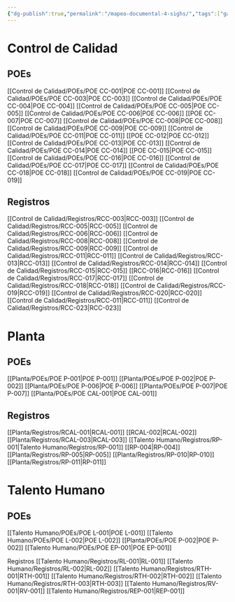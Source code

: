 ```yaml
---
{"dg-publish":true,"permalink":"/mapeo-documental-4-sighs/","tags":["gardenEntry"]}
---
```


# Control de Calidad
## POEs
[[Control de Calidad/POEs/POE CC-001\|POE CC-001]]
[[Control de Calidad/POEs/POE CC-003\|POE CC-003]]
[[Control de Calidad/POEs/POE CC-004\|POE CC-004]]
[[Control de Calidad/POEs/POE CC-005\|POE CC-005]]
[[Control de Calidad/POEs/POE CC-006\|POE CC-006]]
[[POE CC-007\|POE CC-007]]
[[Control de Calidad/POEs/POE CC-008\|POE CC-008]]
[[Control de Calidad/POEs/POE CC-009\|POE CC-009]]
[[Control de Calidad/POEs/POE CC-011\|POE CC-011]]
[[POE CC-012\|POE CC-012]]
[[Control de Calidad/POEs/POE CC-013\|POE CC-013]]
[[Control de Calidad/POEs/POE CC-014\|POE CC-014]]
[[POE CC-015\|POE CC-015]]
[[Control de Calidad/POEs/POE CC-016\|POE CC-016]]
[[Control de Calidad/POEs/POE CC-017\|POE CC-017]]
[[Control de Calidad/POEs/POE CC-018\|POE CC-018]]
[[Control de Calidad/POEs/POE CC-019\|POE CC-019]]
## Registros
[[Control de Calidad/Registros/RCC-003\|RCC-003]]
[[Control de Calidad/Registros/RCC-005\|RCC-005]]
[[Control de Calidad/Registros/RCC-006\|RCC-006]]
[[Control de Calidad/Registros/RCC-008\|RCC-008]]
[[Control de Calidad/Registros/RCC-009\|RCC-009]]
[[Control de Calidad/Registros/RCC-011\|RCC-011]]
[[Control de Calidad/Registros/RCC-013\|RCC-013]]
[[Control de Calidad/Registros/RCC-014\|RCC-014]]
[[Control de Calidad/Registros/RCC-015\|RCC-015]]
[[RCC-016\|RCC-016]]
[[Control de Calidad/Registros/RCC-017\|RCC-017]]
[[Control de Calidad/Registros/RCC-018\|RCC-018]]
[[Control de Calidad/Registros/RCC-019\|RCC-019]]
[[Control de Calidad/Registros/RCC-020\|RCC-020]]
[[Control de Calidad/Registros/RCC-011\|RCC-011]]
[[Control de Calidad/Registros/RCC-023\|RCC-023]]
# Planta
## POEs
[[Planta/POEs/POE P-001\|POE P-001]]
[[Planta/POEs/POE P-002\|POE P-002]]
[[Planta/POEs/POE P-006\|POE P-006]]
[[Planta/POEs/POE P-007\|POE P-007]]
[[Planta/POEs/POE CAL-001\|POE CAL-001]]

## Registros
[[Planta/Registros/RCAL-001\|RCAL-001]]
[[RCAL-002\|RCAL-002]]
[[Planta/Registros/RCAL-003\|RCAL-003]]
[[Talento Humano/Registros/RP-001\|Talento Humano/Registros/RP-001]]
[[RP-004\|RP-004]]
[[Planta/Registros/RP-005\|RP-005]]
[[Planta/Registros/RP-010\|RP-010]]
[[Planta/Registros/RP-011\|RP-011]]
# Talento Humano
## POEs
[[Talento Humano/POEs/POE L-001\|POE L-001]]
[[Talento Humano/POEs/POE L-002\|POE L-002]]
[[Planta/POEs/POE P-002\|POE P-002]]
[[Talento Humano/POEs/POE EP-001\|POE EP-001]]

Registros
[[Talento Humano/Registros/RL-001\|RL-001]]
[[Talento Humano/Registros/RL-002\|RL-002]]
[[Talento Humano/Registros/RTH-001\|RTH-001]]
[[Talento Humano/Registros/RTH-002\|RTH-002]]
[[Talento Humano/Registros/RTH-003\|RTH-003]]
[[Talento Humano/Registros/RV-001\|RV-001]]
[[Talento Humano/Registros/REP-001\|REP-001]]
